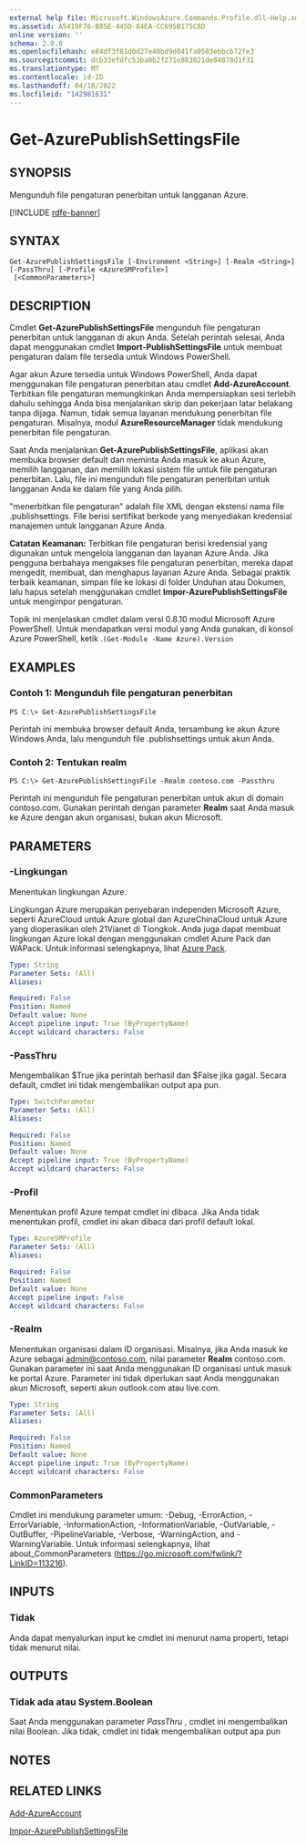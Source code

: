 ```yaml
---
external help file: Microsoft.WindowsAzure.Commands.Profile.dll-Help.xml
ms.assetid: A5419F76-B85E-445D-84EA-CC695B175C8D
online version: ''
schema: 2.0.0
ms.openlocfilehash: e84df3f81d0d27e40bd9d041fa0503ebbcb72fe3
ms.sourcegitcommit: dcb33efdfc53ba0b2f271e883021de84878d1f31
ms.translationtype: MT
ms.contentlocale: id-ID
ms.lasthandoff: 04/18/2022
ms.locfileid: "142981631"
---
```

# Get-AzurePublishSettingsFile

## SYNOPSIS
Mengunduh file pengaturan penerbitan untuk langganan Azure.

[!INCLUDE [rdfe-banner](../../includes/rdfe-banner.md)]

## SYNTAX

```
Get-AzurePublishSettingsFile [-Environment <String>] [-Realm <String>] [-PassThru] [-Profile <AzureSMProfile>]
 [<CommonParameters>]
```

## DESCRIPTION
Cmdlet **Get-AzurePublishSettingsFile** mengunduh file pengaturan penerbitan untuk langganan di akun Anda.
Setelah perintah selesai, Anda dapat menggunakan cmdlet **Import-PublishSettingsFile** untuk membuat pengaturan dalam file tersedia untuk Windows PowerShell.

Agar akun Azure tersedia untuk Windows PowerShell, Anda dapat menggunakan file pengaturan penerbitan atau cmdlet **Add-AzureAccount**.
Terbitkan file pengaturan memungkinkan Anda mempersiapkan sesi terlebih dahulu sehingga Anda bisa menjalankan skrip dan pekerjaan latar belakang tanpa dijaga.
Namun, tidak semua layanan mendukung penerbitan file pengaturan.
Misalnya, modul **AzureResourceManager** tidak mendukung penerbitan file pengaturan.

Saat Anda menjalankan **Get-AzurePublishSettingsFile**, aplikasi akan membuka browser default dan meminta Anda masuk ke akun Azure, memilih langganan, dan memilih lokasi sistem file untuk file pengaturan penerbitan.
Lalu, file ini mengunduh file pengaturan penerbitan untuk langganan Anda ke dalam file yang Anda pilih.

"menerbitkan file pengaturan" adalah file XML dengan ekstensi nama file .publishsettings.
File berisi sertifikat berkode yang menyediakan kredensial manajemen untuk langganan Azure Anda.

**Catatan Keamanan:** Terbitkan file pengaturan berisi kredensial yang digunakan untuk mengelola langganan dan layanan Azure Anda.
Jika pengguna berbahaya mengakses file pengaturan penerbitan, mereka dapat mengedit, membuat, dan menghapus layanan Azure Anda.
Sebagai praktik terbaik keamanan, simpan file ke lokasi di folder Unduhan atau Dokumen, lalu hapus setelah menggunakan cmdlet **Impor-AzurePublishSettingsFile** untuk mengimpor pengaturan.

Topik ini menjelaskan cmdlet dalam versi 0.8.10 modul Microsoft Azure PowerShell.
Untuk mendapatkan versi modul yang Anda gunakan, di konsol Azure PowerShell, ketik .`(Get-Module -Name Azure).Version`

## EXAMPLES

### Contoh 1: Mengunduh file pengaturan penerbitan
```
PS C:\> Get-AzurePublishSettingsFile
```

Perintah ini membuka browser default Anda, tersambung ke akun Azure Windows Anda, lalu mengunduh file .publishsettings untuk akun Anda.

### Contoh 2: Tentukan realm
```
PS C:\> Get-AzurePublishSettingsFile -Realm contoso.com -Passthru
```

Perintah ini mengunduh file pengaturan penerbitan untuk akun di domain contoso.com.
Gunakan perintah dengan parameter **Realm** saat Anda masuk ke Azure dengan akun organisasi, bukan akun Microsoft.

## PARAMETERS

### -Lingkungan
Menentukan lingkungan Azure.

Lingkungan Azure merupakan penyebaran independen Microsoft Azure, seperti AzureCloud untuk Azure global dan AzureChinaCloud untuk Azure yang dioperasikan oleh 21Vianet di Tiongkok.
Anda juga dapat membuat lingkungan Azure lokal dengan menggunakan cmdlet Azure Pack dan WAPack.
Untuk informasi selengkapnya, lihat [Azure Pack](/previous-versions/azure/windows-server-azure-pack/).

```yaml
Type: String
Parameter Sets: (All)
Aliases:

Required: False
Position: Named
Default value: None
Accept pipeline input: True (ByPropertyName)
Accept wildcard characters: False
```

### -PassThru
Mengembalikan $True jika perintah berhasil dan $False jika gagal.
Secara default, cmdlet ini tidak mengembalikan output apa pun.

```yaml
Type: SwitchParameter
Parameter Sets: (All)
Aliases:

Required: False
Position: Named
Default value: None
Accept pipeline input: True (ByPropertyName)
Accept wildcard characters: False
```

### -Profil
Menentukan profil Azure tempat cmdlet ini dibaca.
Jika Anda tidak menentukan profil, cmdlet ini akan dibaca dari profil default lokal.

```yaml
Type: AzureSMProfile
Parameter Sets: (All)
Aliases:

Required: False
Position: Named
Default value: None
Accept pipeline input: False
Accept wildcard characters: False
```

### -Realm
Menentukan organisasi dalam ID organisasi.
Misalnya, jika Anda masuk ke Azure sebagai admin@contoso.com, nilai parameter **Realm** contoso.com.
Gunakan parameter ini saat Anda menggunakan ID organisasi untuk masuk ke portal Azure.
Parameter ini tidak diperlukan saat Anda menggunakan akun Microsoft, seperti akun outlook.com atau live.com.

```yaml
Type: String
Parameter Sets: (All)
Aliases:

Required: False
Position: Named
Default value: None
Accept pipeline input: True (ByPropertyName)
Accept wildcard characters: False
```

### CommonParameters
Cmdlet ini mendukung parameter umum: -Debug, -ErrorAction, -ErrorVariable, -InformationAction, -InformationVariable, -OutVariable, -OutBuffer, -PipelineVariable, -Verbose, -WarningAction, and -WarningVariable. Untuk informasi selengkapnya, lihat about_CommonParameters (https://go.microsoft.com/fwlink/?LinkID=113216).

## INPUTS

### Tidak
Anda dapat menyalurkan input ke cmdlet ini menurut nama properti, tetapi tidak menurut nilai.

## OUTPUTS

### Tidak ada atau System.Boolean
Saat Anda menggunakan parameter *PassThru* , cmdlet ini mengembalikan nilai Boolean.
Jika tidak, cmdlet ini tidak mengembalikan output apa pun

## NOTES

## RELATED LINKS

[Add-AzureAccount](./Add-AzureAccount.md)

[Impor-AzurePublishSettingsFile](./Import-AzurePublishSettingsFile.md)


